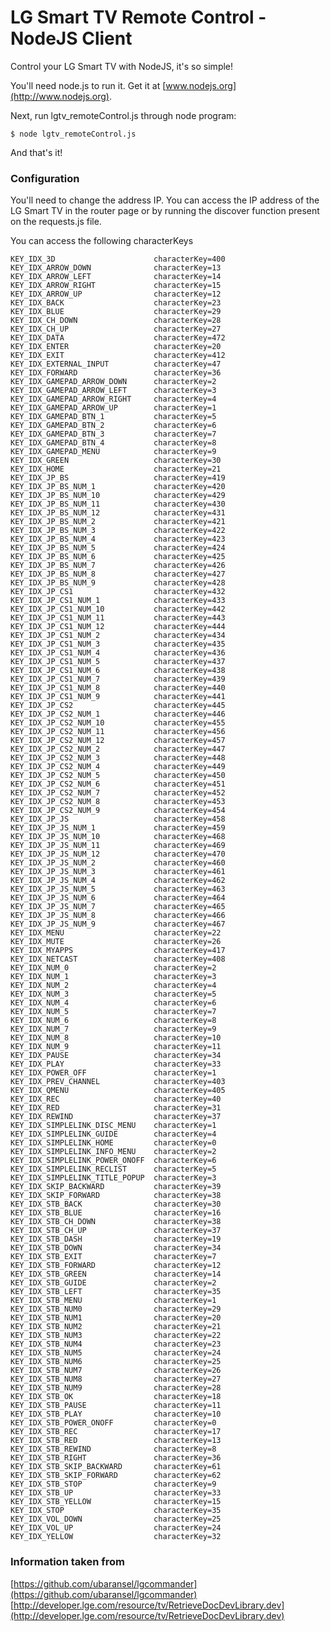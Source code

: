 LG Smart TV Remote Control - NodeJS Client
====================

Control your LG Smart TV with NodeJS, it's so simple!

You'll need node.js to run it. Get it at [www.nodejs.org](http://www.nodejs.org).

Next, run lgtv_remoteControl.js through node program:

    $ node lgtv_remoteControl.js

And that's it!

### Configuration

You'll need to change the address IP. You can access the IP address of the LG Smart TV in the router page or by running the discover function present on the requests.js file.

You can access the following characterKeys

    KEY_IDX_3D                      characterKey=400
    KEY_IDX_ARROW_DOWN              characterKey=13
    KEY_IDX_ARROW_LEFT              characterKey=14
    KEY_IDX_ARROW_RIGHT             characterKey=15
    KEY_IDX_ARROW_UP                characterKey=12
    KEY_IDX_BACK                    characterKey=23
    KEY_IDX_BLUE                    characterKey=29
    KEY_IDX_CH_DOWN                 characterKey=28
    KEY_IDX_CH_UP                   characterKey=27
    KEY_IDX_DATA                    characterKey=472
    KEY_IDX_ENTER                   characterKey=20
    KEY_IDX_EXIT                    characterKey=412
    KEY_IDX_EXTERNAL_INPUT          characterKey=47
    KEY_IDX_FORWARD                 characterKey=36
    KEY_IDX_GAMEPAD_ARROW_DOWN      characterKey=2
    KEY_IDX_GAMEPAD_ARROW_LEFT      characterKey=3
    KEY_IDX_GAMEPAD_ARROW_RIGHT     characterKey=4
    KEY_IDX_GAMEPAD_ARROW_UP        characterKey=1
    KEY_IDX_GAMEPAD_BTN_1           characterKey=5
    KEY_IDX_GAMEPAD_BTN_2           characterKey=6
    KEY_IDX_GAMEPAD_BTN_3           characterKey=7
    KEY_IDX_GAMEPAD_BTN_4           characterKey=8
    KEY_IDX_GAMEPAD_MENU            characterKey=9
    KEY_IDX_GREEN                   characterKey=30
    KEY_IDX_HOME                    characterKey=21
    KEY_IDX_JP_BS                   characterKey=419
    KEY_IDX_JP_BS_NUM_1             characterKey=420
    KEY_IDX_JP_BS_NUM_10            characterKey=429
    KEY_IDX_JP_BS_NUM_11            characterKey=430
    KEY_IDX_JP_BS_NUM_12            characterKey=431
    KEY_IDX_JP_BS_NUM_2             characterKey=421
    KEY_IDX_JP_BS_NUM_3             characterKey=422
    KEY_IDX_JP_BS_NUM_4             characterKey=423
    KEY_IDX_JP_BS_NUM_5             characterKey=424
    KEY_IDX_JP_BS_NUM_6             characterKey=425
    KEY_IDX_JP_BS_NUM_7             characterKey=426
    KEY_IDX_JP_BS_NUM_8             characterKey=427
    KEY_IDX_JP_BS_NUM_9             characterKey=428
    KEY_IDX_JP_CS1                  characterKey=432
    KEY_IDX_JP_CS1_NUM_1            characterKey=433
    KEY_IDX_JP_CS1_NUM_10           characterKey=442
    KEY_IDX_JP_CS1_NUM_11           characterKey=443
    KEY_IDX_JP_CS1_NUM_12           characterKey=444
    KEY_IDX_JP_CS1_NUM_2            characterKey=434
    KEY_IDX_JP_CS1_NUM_3            characterKey=435
    KEY_IDX_JP_CS1_NUM_4            characterKey=436
    KEY_IDX_JP_CS1_NUM_5            characterKey=437
    KEY_IDX_JP_CS1_NUM_6            characterKey=438
    KEY_IDX_JP_CS1_NUM_7            characterKey=439
    KEY_IDX_JP_CS1_NUM_8            characterKey=440
    KEY_IDX_JP_CS1_NUM_9            characterKey=441
    KEY_IDX_JP_CS2                  characterKey=445
    KEY_IDX_JP_CS2_NUM_1            characterKey=446
    KEY_IDX_JP_CS2_NUM_10           characterKey=455
    KEY_IDX_JP_CS2_NUM_11           characterKey=456
    KEY_IDX_JP_CS2_NUM_12           characterKey=457
    KEY_IDX_JP_CS2_NUM_2            characterKey=447
    KEY_IDX_JP_CS2_NUM_3            characterKey=448
    KEY_IDX_JP_CS2_NUM_4            characterKey=449
    KEY_IDX_JP_CS2_NUM_5            characterKey=450
    KEY_IDX_JP_CS2_NUM_6            characterKey=451
    KEY_IDX_JP_CS2_NUM_7            characterKey=452
    KEY_IDX_JP_CS2_NUM_8            characterKey=453
    KEY_IDX_JP_CS2_NUM_9            characterKey=454
    KEY_IDX_JP_JS                   characterKey=458
    KEY_IDX_JP_JS_NUM_1             characterKey=459
    KEY_IDX_JP_JS_NUM_10            characterKey=468
    KEY_IDX_JP_JS_NUM_11            characterKey=469
    KEY_IDX_JP_JS_NUM_12            characterKey=470
    KEY_IDX_JP_JS_NUM_2             characterKey=460
    KEY_IDX_JP_JS_NUM_3             characterKey=461
    KEY_IDX_JP_JS_NUM_4             characterKey=462
    KEY_IDX_JP_JS_NUM_5             characterKey=463
    KEY_IDX_JP_JS_NUM_6             characterKey=464
    KEY_IDX_JP_JS_NUM_7             characterKey=465
    KEY_IDX_JP_JS_NUM_8             characterKey=466
    KEY_IDX_JP_JS_NUM_9             characterKey=467
    KEY_IDX_MENU                    characterKey=22
    KEY_IDX_MUTE                    characterKey=26
    KEY_IDX_MYAPPS                  characterKey=417
    KEY_IDX_NETCAST                 characterKey=408
    KEY_IDX_NUM_0                   characterKey=2
    KEY_IDX_NUM_1                   characterKey=3
    KEY_IDX_NUM_2                   characterKey=4
    KEY_IDX_NUM_3                   characterKey=5
    KEY_IDX_NUM_4                   characterKey=6
    KEY_IDX_NUM_5                   characterKey=7
    KEY_IDX_NUM_6                   characterKey=8
    KEY_IDX_NUM_7                   characterKey=9
    KEY_IDX_NUM_8                   characterKey=10
    KEY_IDX_NUM_9                   characterKey=11
    KEY_IDX_PAUSE                   characterKey=34
    KEY_IDX_PLAY                    characterKey=33
    KEY_IDX_POWER_OFF               characterKey=1
    KEY_IDX_PREV_CHANNEL            characterKey=403
    KEY_IDX_QMENU                   characterKey=405
    KEY_IDX_REC                     characterKey=40
    KEY_IDX_RED                     characterKey=31
    KEY_IDX_REWIND                  characterKey=37
    KEY_IDX_SIMPLELINK_DISC_MENU    characterKey=1
    KEY_IDX_SIMPLELINK_GUIDE        characterKey=4
    KEY_IDX_SIMPLELINK_HOME         characterKey=0
    KEY_IDX_SIMPLELINK_INFO_MENU    characterKey=2
    KEY_IDX_SIMPLELINK_POWER_ONOFF  characterKey=6
    KEY_IDX_SIMPLELINK_RECLIST      characterKey=5
    KEY_IDX_SIMPLELINK_TITLE_POPUP  characterKey=3
    KEY_IDX_SKIP_BACKWARD           characterKey=39
    KEY_IDX_SKIP_FORWARD            characterKey=38
    KEY_IDX_STB_BACK                characterKey=30
    KEY_IDX_STB_BLUE                characterKey=16
    KEY_IDX_STB_CH_DOWN             characterKey=38
    KEY_IDX_STB_CH_UP               characterKey=37
    KEY_IDX_STB_DASH                characterKey=19
    KEY_IDX_STB_DOWN                characterKey=34
    KEY_IDX_STB_EXIT                characterKey=7
    KEY_IDX_STB_FORWARD             characterKey=12
    KEY_IDX_STB_GREEN               characterKey=14
    KEY_IDX_STB_GUIDE               characterKey=2
    KEY_IDX_STB_LEFT                characterKey=35
    KEY_IDX_STB_MENU                characterKey=1
    KEY_IDX_STB_NUM0                characterKey=29
    KEY_IDX_STB_NUM1                characterKey=20
    KEY_IDX_STB_NUM2                characterKey=21
    KEY_IDX_STB_NUM3                characterKey=22
    KEY_IDX_STB_NUM4                characterKey=23
    KEY_IDX_STB_NUM5                characterKey=24
    KEY_IDX_STB_NUM6                characterKey=25
    KEY_IDX_STB_NUM7                characterKey=26
    KEY_IDX_STB_NUM8                characterKey=27
    KEY_IDX_STB_NUM9                characterKey=28
    KEY_IDX_STB_OK                  characterKey=18
    KEY_IDX_STB_PAUSE               characterKey=11
    KEY_IDX_STB_PLAY                characterKey=10
    KEY_IDX_STB_POWER_ONOFF         characterKey=0
    KEY_IDX_STB_REC                 characterKey=17
    KEY_IDX_STB_RED                 characterKey=13
    KEY_IDX_STB_REWIND              characterKey=8
    KEY_IDX_STB_RIGHT               characterKey=36
    KEY_IDX_STB_SKIP_BACKWARD       characterKey=61
    KEY_IDX_STB_SKIP_FORWARD        characterKey=62
    KEY_IDX_STB_STOP                characterKey=9
    KEY_IDX_STB_UP                  characterKey=33
    KEY_IDX_STB_YELLOW              characterKey=15
    KEY_IDX_STOP                    characterKey=35
    KEY_IDX_VOL_DOWN                characterKey=25
    KEY_IDX_VOL_UP                  characterKey=24
    KEY_IDX_YELLOW                  characterKey=32


### Information taken from

[https://github.com/ubaransel/lgcommander](https://github.com/ubaransel/lgcommander)
[http://developer.lge.com/resource/tv/RetrieveDocDevLibrary.dev](http://developer.lge.com/resource/tv/RetrieveDocDevLibrary.dev)